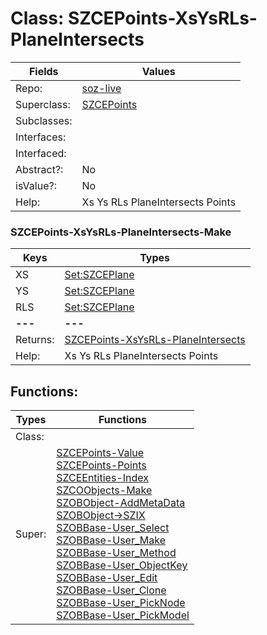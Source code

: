 
# Class:	SZCEPoints-XsYsRLs-PlaneIntersects

| Fields | Values |
| --------- | --------- |
| Repo: | [soz-live](/repos/soz-live.html) |
| Superclass: | [SZCEPoints](SZCEPoints.html) |
| Subclasses: |  |
| Interfaces: |  |
| Interfaced: |  |
| Abstract?: | No |
| isValue?: | No |
| Help: | Xs Ys RLs PlaneIntersects Points |

### SZCEPoints-XsYsRLs-PlaneIntersects-Make

| Keys | Types |
| --------- | --------- |
| XS | [Set:SZCEPlane](SZCEPlane.html) |
| YS | [Set:SZCEPlane](SZCEPlane.html) |
| RLS | [Set:SZCEPlane](SZCEPlane.html) |
| **---** | **---** |
| Returns: | [SZCEPoints-XsYsRLs-PlaneIntersects](SZCEPoints-XsYsRLs-PlaneIntersects.html) |
| Help: | Xs Ys RLs PlaneIntersects Points |


## Functions:

| Types | Functions |
| --------- | --------- |
| Class: |  |
| Super: | [SZCEPoints-Value](SZCEPoints.html) <br> [SZCEPoints-Points](SZCEPoints.html) <br> [SZCEEntities-Index](SZCEEntities.html) <br> [SZCOObjects-Make](SZCOObjects.html) <br> [SZOBObject-AddMetaData](SZOBObject.html) <br> [SZOBObject->SZIX](SZOBObject.html) <br> [SZOBBase-User_Select](SZOBBase.html) <br> [SZOBBase-User_Make](SZOBBase.html) <br> [SZOBBase-User_Method](SZOBBase.html) <br> [SZOBBase-User_ObjectKey](SZOBBase.html) <br> [SZOBBase-User_Edit](SZOBBase.html) <br> [SZOBBase-User_Clone](SZOBBase.html) <br> [SZOBBase-User_PickNode](SZOBBase.html) <br> [SZOBBase-User_PickModel](SZOBBase.html) |


